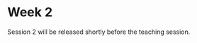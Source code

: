 # Week 2

Session 2 will be released shortly before the teaching session. 

<!---

### Today, Monday 16th January 2017

1. [Amy's lightning talk](#lighting-talk) on digital projects in museums
* [Random idea generator](#ideation)
* [Elevator pitch](#elevator-pitch)
* [Concept one-pager](#concept-one-pager)

### Your [homework](#homework) and [blog](#blog)!


# Lighting talk

Amy Jackson-Bruce will inspire you with a presentation featuring many interactive digital projects in various museums around the World.

You can find her slides [here](https://docs.google.com/presentation/d/1vTxxRo03hyqhA3zjIf48S2npBAu4DEDTbVITadu7r9Y/edit?usp=sharing).

We've mapped each project on a *content/experience graph*:

* *Content*: does the project present a **broad** collection of archived materials, or a **focused** collection of particular objects (or anything in between)? 
* *Experience*: is the purpose of the project to get visitors to **learn** or **make** something?

![](assets/experience-content-graph.png)

After Amy's talk we'll start the [*ideation*](#ideation) process for the [Maritime Museum NMMaps brief](../../projects/nmmaps). 


# Ideation

### How do I generate ideas?

If you want to have **good ideas** you must [have **many ideas**](https://medium.com/founder-stories/9bd554bedce0).

**Most** of them will not be *good*. Even bad ideas can be useful to spark good ones. See the [McDonald's theory](https://medium.com/@ienjoy/mcdonalds-theory-9216e1c9da7d).

> We’ve broken the ice with the worst possible idea, and now that the discussion has started, people suddenly get very creative. I call it the *McDonald’s Theory*: people are inspired to come up with good ideas to ward off bad ones.

This is why we're asking you to come up with at least 3, so that one may be half-decent :)

### Your turn

With your team mates, use this custom-made [random idea generator](http://bit.ly/NMMaps) and GDocs to jot down at least 3 ideas in response to the [Maritime Museum NMMaps brief](../../projects/nmmaps)!

* Write down as many ideas as possible 
* There is no such thing as a  *bad* idea 
* Put stray ideas to one side 
* Don’t stay too long on one idea
* Avoid multi-tasking (can you put your phone away for 30 minutes?)

Share your ideas (documents, photos of sketches etc.) on Slack in the `#ux-design` channel. 


# Elevator pitch

### What are the next steps?

You would think it's time to wireframe. Not quite!

First we need to define:

1. **What** is your idea?
* **Who** is it for?
* **Why** is it needed or wanted?

Some examples by your fellow students from 2016:

> A learning game for Key Stage 1 children to practice their spelling and addition. It harnesses children's creativity and love of Minecraft to convert some of playtime into learning time. 

Harry, Jonny and Tom

> CodeFriend is an app that teaches children between the ages of 7-11 the basics of HTML in a fun and interactive way.

Ade, Rana and Jack

> An adventure across the whole of London, in which you have to use skill and intelligence to discover fascinating facts about landmarks across this fantastic city. Play mini games and take quizzes against friends to see who will be the champion of London.

Ollie, Aidan, Ryder and Johan

### Your turn

Develop your answers to the 3 questions above into an *[elevator pitch](https://en.wikipedia.org/wiki/Elevator_pitch)*: a short and sharp communication that shouldn't take more than 30 seconds to tell!

Write your elevator pitch(es) in GDocs and share them on Slack in the `#ux-design` channel. 


# Concept one-pager

A one page document summarising your idea visually, so that you can talk about it to *anyone*. 

It typically includes:

* a catchy title
* a strapline
* answers to your elevator pitch
* a visualisation of the idea (but not necessarily wireframes or mockups)

Some examples by your fellow students from 2016:

![](assets/one-pager-Ade-Kieran.jpg)

![](assets/one-pager-Ade-Rana-Jack.jpg)

![](assets/one-pager-Harry-Johnny.jpg)

![](assets/one-pager-Ollie-Aidan-Ryder-Johan.jpg)

![](assets/one-pager-Rana-Luke-Sanj.jpg)


![](assets/one-pager-Ollie-Aidan-Ryder.pdf)
![](assets/one-pager-Tom-Harry-Johnny.pdf)


### Your turn

1. Individually, sketch out a concept one-pager (15 minutes).
* Discuss it  with your team mates (15 minutes).
* For next week's session, put together the best bits of your sketches into a team's concept one-pager.
* Share both your sketches and the team one-pager on Slack in the `#ux-design` channel. 


# Homework

### Interviews round 2

To validate your initial idea and *persevere / pivot / kill*...

Armed with your concept one-pager, **go to the Maritime Museum** and interview at least three visitors who roughly fit within your target audience (the more the better).

Start with **open questions**, get them to talk about themselves and **their experience** at the museum.

Then, if they're still with you, you can **talk about your idea**. 

After each interview, note down the **5 key points** whilst they're all still fresh in your memory. **Compare** your notes with your team mates. Together, write a **summary** of your interview notes. Do this in a Google doc, which we'll review next week.

### Blog

Read [Learning to wireframe: 10 best practices](http://www.dtelepathy.com/blog/design/learning-to-wireframe-10-best-practices), then put it into practice by sketching your concept(s).

At this stage of the project it's useful that you **wireframe your initial ideas individually**, and then compare those with your teammates next week. This way you'll explore different possibilities, based on your own understanding of the user research.

Record your thoughts for these initial wireframes in a blog post.

-->